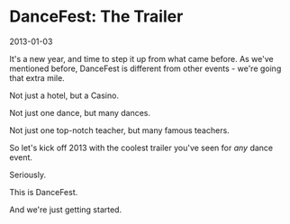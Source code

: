 # DanceFest: The Trailer
2013-01-03

It's a new year, and time to step it up from what came before.  As we've mentioned before, DanceFest is different from other events - we're going that extra mile.

<p>Not just a hotel, but a Casino.</p>

<p>Not just one dance, but many dances.</p>

<p> Not just one top-notch teacher, but many famous teachers.</p>

So let's kick off 2013 with the coolest trailer you've seen for *any* dance event.

Seriously.

This is DanceFest.

And we're just getting started.